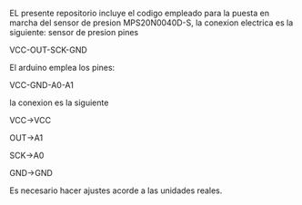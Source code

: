 EL presente repositorio incluye el codigo empleado para la puesta en marcha del sensor de presion MPS20N0040D-S, la conexion electrica es la siguiente:
sensor de presion pines

VCC-OUT-SCK-GND

El arduino emplea los pines:

VCC-GND-A0-A1

la conexion es la siguiente

VCC->VCC

OUT->A1

SCK->A0

GND->GND

Es necesario hacer ajustes acorde a las unidades reales.
